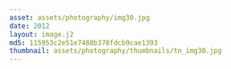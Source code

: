 ```yaml
---
asset: assets/photography/img30.jpg
date: 2012
layout: image.j2
md5: 115953c2e51e7488b378fdcb9cae1393
thumbnail: assets/photography/thumbnails/tn_img30.jpg
---
```


